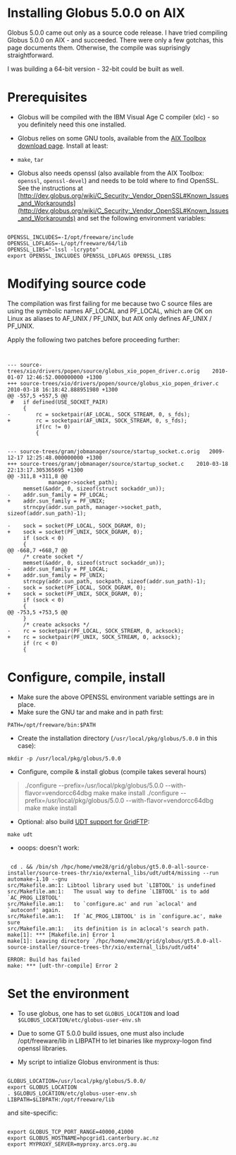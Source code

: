 # Installing Globus 5.0.0 on AIX

Globus 5.0.0 came out only as a source code release.  I have tried compiling Globus 5.0.0 on AIX - and succeeded.  There were only a few gotchas, this page documents them.  Otherwise, the compile was suprisingly straightforward.

I was building a 64-bit version - 32-bit could be built as well.

# Prerequisites

- Globus will be compiled with the IBM Visual Age C compiler (xlc) - so you definitely need this one installed.
- Globus relies on some GNU tools, available from the [AIX Toolbox download page](http://www-03.ibm.com/systems/power/software/aix/linux/toolbox/alpha.html).  Install at least:
	
- `make`, `tar`
- Globus also needs openssl (also available from the AIX Toolbox: `openssl`, `openssl-devel`) and needs to be told where to find OpenSSL.  See the instructions at [http://dev.globus.org/wiki/C_Security:_Vendor_OpenSSL#Known_Issues_and_Workarounds](http://dev.globus.org/wiki/C_Security:_Vendor_OpenSSL#Known_Issues_and_Workarounds) and set the following environment variables:

``` 

OPENSSL_INCLUDES=-I/opt/freeware/include
OPENSSL_LDFLAGS=-L/opt/freeware/64/lib
OPENSSL_LIBS="-lssl -lcrypto"
export OPENSSL_INCLUDES OPENSSL_LDFLAGS OPENSSL_LIBS

```

# Modifying source code

The compilation was first failing for me because two C source files are using the symbolic names AF_LOCAL and PF_LOCAL, which are OK on Linux as aliases to AF_UNIX / PF_UNIX, but AIX only defines AF_UNIX / PF_UNIX.

Apply the following two patches before proceeding further:

``` 


--- source-trees/xio/drivers/popen/source/globus_xio_popen_driver.c.orig	2010-01-07 12:46:52.000000000 +1300
+++ source-trees/xio/drivers/popen/source/globus_xio_popen_driver.c	2010-03-18 16:18:42.888951980 +1300
@@ -557,5 +557,5 @@
 #   if defined(USE_SOCKET_PAIR)
     {
-        rc = socketpair(AF_LOCAL, SOCK_STREAM, 0, s_fds);
+        rc = socketpair(AF_UNIX, SOCK_STREAM, 0, s_fds);
         if(rc != 0)
         {

```

``` 

--- source-trees/gram/jobmanager/source/startup_socket.c.orig	2009-12-17 12:25:48.000000000 +1300
+++ source-trees/gram/jobmanager/source/startup_socket.c	2010-03-18 22:13:17.305365695 +1300
@@ -311,8 +311,8 @@
             manager->socket_path);
     memset(&addr, 0, sizeof(struct sockaddr_un));
-    addr.sun_family = PF_LOCAL;
+    addr.sun_family = PF_UNIX;
     strncpy(addr.sun_path, manager->socket_path, sizeof(addr.sun_path)-1);
 
-    sock = socket(PF_LOCAL, SOCK_DGRAM, 0);
+    sock = socket(PF_UNIX, SOCK_DGRAM, 0);
     if (sock < 0)
     {
@@ -668,7 +668,7 @@
     /* create socket */
     memset(&addr, 0, sizeof(struct sockaddr_un));
-    addr.sun_family = PF_LOCAL;
+    addr.sun_family = PF_UNIX;
     strncpy(addr.sun_path, sockpath, sizeof(addr.sun_path)-1);
-    sock = socket(PF_LOCAL, SOCK_DGRAM, 0);
+    sock = socket(PF_UNIX, SOCK_DGRAM, 0);
     if (sock < 0)
     {
@@ -753,5 +753,5 @@
     }
     /* create acksocks */
-    rc = socketpair(PF_LOCAL, SOCK_STREAM, 0, acksock);
+    rc = socketpair(PF_UNIX, SOCK_STREAM, 0, acksock);
     if (rc < 0)
     {

```

# Configure, compile, install

- Make sure the above OPENSSL environment variable settings are in place.
- Make sure the GNU tar and make and in path first:

``` 
PATH=/opt/freeware/bin:$PATH
```

- Create the installation directory (`/usr/local/pkg/globus/5.0.0` in this case):

``` 
mkdir -p /usr/local/pkg/globus/5.0.0
```

- Configure, compile & install globus (compile takes several hours)


>  ./configure --prefix=/usr/local/pkg/globus/5.0.0 --with-flavor=vendorcc64dbg
>  make
>  make install
>  ./configure --prefix=/usr/local/pkg/globus/5.0.0 --with-flavor=vendorcc64dbg
>  make
>  make install

- Optional: also build [UDT support for GridFTP](setup-gram5-on-centos-5.md): 

``` 
make udt
```
- ooops: doesn't work:

``` 

 cd . && /bin/sh /hpc/home/vme28/grid/globus/gt5.0.0-all-source-installer/source-trees-thr/xio/external_libs/udt/udt4/missing --run automake-1.10 --gnu 
src/Makefile.am:1: Libtool library used but `LIBTOOL' is undefined
src/Makefile.am:1:   The usual way to define `LIBTOOL' is to add `AC_PROG_LIBTOOL'
src/Makefile.am:1:   to `configure.ac' and run `aclocal' and `autoconf' again.
src/Makefile.am:1:   If `AC_PROG_LIBTOOL' is in `configure.ac', make sure
src/Makefile.am:1:   its definition is in aclocal's search path.
make[1]: *** [Makefile.in] Error 1
make[1]: Leaving directory `/hpc/home/vme28/grid/globus/gt5.0.0-all-source-installer/source-trees-thr/xio/external_libs/udt/udt4'

ERROR: Build has failed
make: *** [udt-thr-compile] Error 2

```

# Set the environment

- To use globus, one has to set `GLOBUS_LOCATION` and load `$GLOBUS_LOCATION/etc/globus-user-env.sh`
- Due to some GT 5.0.0 build issues, one must also include /opt/freeware/lib in LIBPATH to let binaries like myproxy-logon find openssl libraries.

- My script to intialize Globus environment is thus:

``` 

GLOBUS_LOCATION=/usr/local/pkg/globus/5.0.0/
export GLOBUS_LOCATION
. $GLOBUS_LOCATION/etc/globus-user-env.sh
LIBPATH=$LIBPATH:/opt/freeware/lib

```

and site-specific:

``` 

export GLOBUS_TCP_PORT_RANGE=40000,41000
export GLOBUS_HOSTNAME=hpcgrid1.canterbury.ac.nz
export MYPROXY_SERVER=myproxy.arcs.org.au

```
